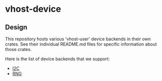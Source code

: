 # vhost-device

## Design

This repository hosts various 'vhost-user' device backends in their own crates.
See their individual README.md files for specific information about those
crates.

Here is the list of device backends that we support:

- [I2C](https://github.com/rust-vmm/vhost-device/blob/master/src/i2c/README.md)
- [RNG](https://github.com/rust-vmm/vhost-device/blob/master/src/rng/README.md)
